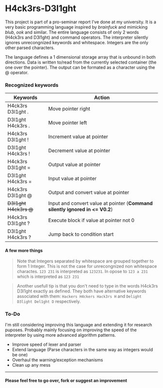 # H4ck3rs-D3l1ght

This project is part of a pro-seminar report I've done at my university. It is a very basic programming language inspired by *brainfuck* and mimicking *blub*, *ook* and similar.
The entire language consists of only 2 words (H4ck3rs and D3l1ght) and command operators. The interpreter silently ignores unrecongnized keywords and whitespace. Integers are the only other parsed characters.

The language defines a 1 dimensional storage array that is unbound in both directions. Data is written to/read from the currently selected container (the one over the pointer). The output can be formated as a character using the @ operator.

### Recognized keywords

|        Keywords       |                                         Action                                            |
|-----------------------|-------------------------------------------------------------------------------------------|
| H4ck3rs D3l1ght .     | Move pointer right                                                                        |
| D3l1ght H4ck3rs .     | Move pointer left                                                                         |
| H4ck3rs D3l1ght !     | Increment value at pointer                                                                |
| D3l1ght H4ck3rs !     | Decrement value at pointer                                                                |
| H4ck3rs D3l1ght =     | Output value at pointer                                                                   |
| D3l1ght H4ck3rs =     | Input value at pointer                                                                    |
| H4ck3rs D3l1ght @     | Output and convert value at pointer                                                       |
| ~~D3l1ght H4ck3rs @~~ | Input and convert value at pointer (**Command silently ignored in <= V0.2**)          |
| H4ck3rs D3l1ght ?     | Execute block if value at pointer not 0                                                   |
| D3l1ght H4ck3rs ?     | Jump back to condition start                                                              |

#### A few more things

> Note that Integers separated by whitespace are grouped together to form 1 Integer. This is not the case for unrecongnized non whitespace charactes.
> `123 231` is interpreted as `123231`. In opose to `123 a 231` which is interpreted as `123 231`

<!-- -->
> Another usefull tip is that you don't need to type in the words H4ck3rs D3l1ght exactly as defined. They both have alternative keywords associated with them: `Hackers H4ckers Hack3rs H` and `Delight D3light Del1ght D` respectively.

### To-Do

I'm still considering improving this language and extending it for research puposes. Probably mainly focusing on improving the speed of the interpreter by using more advanced algorithm patterns.

* Improve speed of lexer and parser
* Extend language (Parse characters in the same way as integers would be one)
* Overhaul the warning/exception mechanisms
* Clean up any mess

***

#### Please feel free to go over, fork or suggest an improvement

